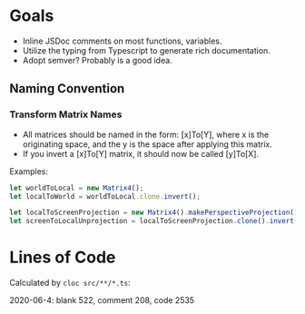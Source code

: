 # Goals

- Inline JSDoc comments on most functions, variables.
- Utilize the typing from Typescript to generate rich documentation.
- Adopt semver? Probably is a good idea.

## Naming Convention

### Transform Matrix Names

- All matrices should be named in the form: [x]To[Y], where x is the originating space, and the y is the space after applying this matrix.
- If you invert a [x]To[Y] matrix, it should now be called [y]To[X].

Examples:

```js
let worldToLocal = new Matrix4();
let localToWorld = worldToLocal.clone.invert();

let localToScreenProjection = new Matrix4().makePerspectiveProjection(1.0, 1.0, 1000.0, 1.0);
let screenToLocalUnprojection = localToScreenProjection.clone().invert();
```

# Lines of Code

Calculated by `cloc src/**/*.ts`:

2020-06-4: blank 522, comment 208, code 2535
